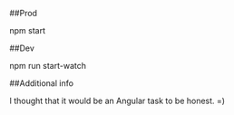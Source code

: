 ##Prod

npm start


##Dev

npm run start-watch

##Additional info

I thought that it would be an Angular task to be honest. =)
